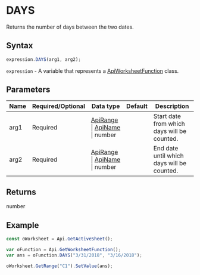 # DAYS

Returns the number of days between the two dates.

## Syntax

```javascript
expression.DAYS(arg1, arg2);
```

`expression` - A variable that represents a [ApiWorksheetFunction](../ApiWorksheetFunction.md) class.

## Parameters

| **Name** | **Required/Optional** | **Data type** | **Default** | **Description** |
| ------------- | ------------- | ------------- | ------------- | ------------- |
| arg1 | Required | [ApiRange](../../ApiRange/ApiRange.md) \| [ApiName](../../ApiName/ApiName.md) \| number |  | Start date from which days will be counted. |
| arg2 | Required | [ApiRange](../../ApiRange/ApiRange.md) \| [ApiName](../../ApiName/ApiName.md) \| number |  | End date until which days will be counted. |

## Returns

number

## Example



```javascript editor-xlsx
const oWorksheet = Api.GetActiveSheet();

var oFunction = Api.GetWorksheetFunction();
var ans = oFunction.DAYS("3/31/2018", "3/16/2018"); 

oWorksheet.GetRange("C1").SetValue(ans);

```
